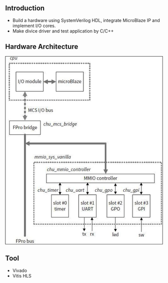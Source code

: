 ## Introduction
* Build a hardware using SystemVerilog HDL, integrate MicroBlaze IP and implement I/O cores.
* Make divice driver and test application by C/C++

## Hardware Architecture
![](https://github.com/haduylong/XilinxMicroblaze/blob/master/SystemVerilog%20Example%20Microblaze/assets/architecture.jpg)

## Tool
* Vivado
* Vitis HLS
